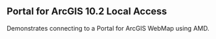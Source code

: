 ## Portal for ArcGIS 10.2 Local Access

Demonstrates connecting to a Portal for ArcGIS WebMap using AMD.